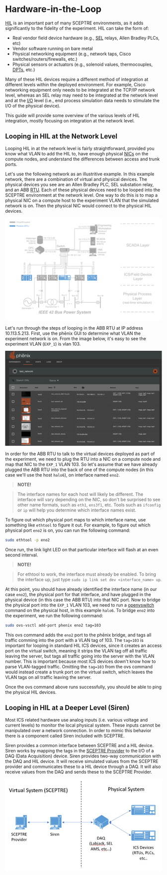 # Hardware-in-the-Loop

[HIL](glossary.md#acronyms) is an important part of many SCEPTRE
environments, as it adds significantly to the fidelity of the experiment. HIL
can take the form of:

+ Real vendor field device hardware (e.g., [SEL](glossary.md#acronyms) relays, Allen Bradley PLCs, etc)
+ Vendor software running on bare metal
+ Physical networking equipment (e.g., network taps, Cisco switches/routers/firewalls, etc.)
+ Physical sensors or actuators (e.g., solenoid values, thermocouples, [DPTs](glossary.md#acronyms), etc.)

Many of these HIL devices require a different method of integration at
different levels within the deployed environment. For example, Cisco networking
equipment only needs to be integrated at the TCP/IP network level, whereas an
SEL relay may need to be integrated at the network level and at the
[I/O](glossary.md#acronyms) level (i.e., end process simulation data needs
to stimulate the I/O of the physical device).

This guide will provide some overview of the various levels of HIL integration,
mostly focusing on integration at the network level.

## Looping in HIL at the Network Level

Looping HIL in at the network level is fairly straightforward, provided you
know what VLAN to add the HIL to, have enough physical
[NICs](glossary.md#acronyms) on the compute nodes, and understand the
differences between access and trunk ports.

Let's use the following network as an illustritive example. In this example
network, there are a combination of virtual and physical devices. The physical
devices you see are an Allen Bradley PLC, SEL substation relay, and an ABB
[RTU](glossary.md#acronyms). Each of these physical devices need to be
looped into the SCEPTRE environment at the network level. One way to do this is
to map a physical NIC on a compute host to the experiment VLAN that the
simulated network is on. Then the physical NIC would connect to the physical
HIL devices.

![](img/hil_net.png)

Let's run through the steps of looping in the ABB RTU at IP address
10.113.5.213. First, use the phēnix GUI to determine what VLAN the experiment
network is on. From the image below, it's easy to see the experiment VLAN
(`EXP_1`) is vlan 103.

![](img/hil_vlans.png)

In order for the ABB RTU to talk to the virtual devices deployed as part of the
experiment, we need to plug the RTU into a NIC on a compute node and map that
NIC to the `EXP_1` VLAN 103. So let's assume that we have already plugged the
ABB RTU into the back of one of the compute nodes (in this case we'll use the
host `halo6`), on interface named `eno2`.

> **NOTE!**

> The interface names for each host will likely be different. The interface
> will vary depending on the NIC, so don't be surprised to see other name
> formats, such as `eth1`, `ens3f1`, etc. Tools such as `ifconfig` or `ip`
> will help you determine which interface names exist.

To figure out which physical port maps to which interface name, use something
like `ethtool` to figure it out. For example, to figure out which physical port
`eno2` is on, you can run the following command:

```bash
sudo ethtool -p eno2
```

Once run, the link light LED on that particular interface will flash at an even
second interval.

> **NOTE!**

> For ethtool to work, the interface must already be enabled. To bring the
> interface up, just type `sudo ip link set dev <interface_name> up`.

At this point, you should have already identified the interface name (in our
case `eno2`), the physical port for that interface, and have plugged in the
physical device (in this case the ABB RTU) into that NIC port. Now to bridge the
physical port into the `EXP_1` VLAN 103, we need to run a
[openvswitch](glossary.md#terminology) command on the physical host, in this example `halo6`. To bridge `eno2` into the
experiment, we run the following command:

```bash
sudo ovs-vsctl add-port phenix eno2 tag=103
```

This ovs command adds the `eno2` port to the phēnix bridge, and tags all
traffic comming into the port with a VLAN tag of 103. The `tag=103` is important
for looping in standard HIL ICS devices, since it creates an access port on the
virtual switch, meaning it strips the VLAN tag off all traffic leaving the
server, but tags all traffic going into the server with the VLAN number. This is
important because most ICS devices down't know how to parse VLAN-tagged traffic.
Omitting the `tag=103` from the ovs command would instead create a trunk port on
the virtual switch, which leaves the VLAN tags on all traffic leaving the
server.

Once the ovs command above runs successfully, you should be able to ping the
physical HIL devices.

## Looping in HIL at a Deeper Level (Siren)

Most ICS related hardware use analog inputs (i.e. various voltage and current levels) to monitor the local physical system. These inputs cannot be manipulated over a network connection. In order to mimic this behavior there is a component called Siren included with SCEPTRE.

Siren provides a common interface between SCEPTRE and a HIL device. Siren works by mapping the tags in the [SCEPTRE Provider](glossary.md#terminology) to the I/O of a DAQ (Data Acquisition) device. Siren provides two-way communication with the DAQ and HIL device. It will receive simulated values from the SCEPTRE provider and communicates these to a HIL device through a DAQ. It will also receive values from the DAQ and sends these to the SCEPTRE Provider.

![](img/siren.png)
